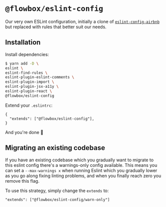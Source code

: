 # `@flowbox/eslint-config`

Our very own ESLint configuration, initially a clone of
[`eslint-config-airbnb`](https://github.com/airbnb/javascript/tree/master/packages/eslint-config-airbnb) but replaced with rules that better suit our needs.

## Installation

Install dependencies:

```sh
$ yarn add -D \
eslint \
eslint-find-rules \
eslint-plugin-eslint-comments \
eslint-plugin-import \
eslint-plugin-jsx-a11y \
eslint-plugin-react \
@flowbox/eslint-config
```

Extend your `.eslintrc`:

```
{
  "extends": ["@flowbox/eslint-config"],
}
```

And you're done 🤚

## Migrating an existing codebase

If you have an existing codebase which you gradually want to migrate to
this eslint config there's a warnings-only config available. This means
you can set a `--max-warnings x` when running Eslint which you gradually
lower as you go along fixing linting problems, and when you finally
reach zero you remove this flag.

To use this strategy, simply change the `extends` to:

`"extends": ["@flowbox/eslint-config/warn-only"]`
